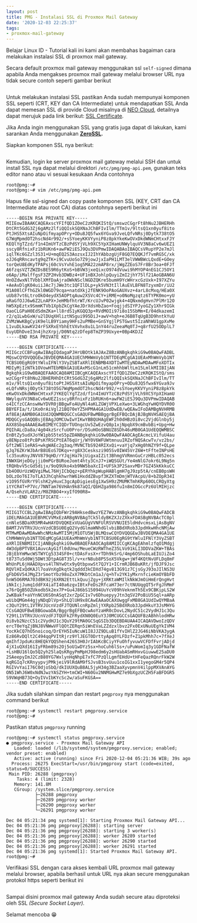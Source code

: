 ```yaml
---
layout: post
title: PMG - Instalasi SSL di Proxmox Mail Gateway
date: '2020-12-03 22:25:37'
tags:
- proxmox-mail-gateway
---
```


Belajar Linux ID - Tutorial kali ini kami akan membahas bagaiman cara melakukan instalasi SSL di proxmox mail gateway.

Secara default proxmox mail gateway menggunakan ssl `self-signed` dimana apabila Anda mengakses proxmox mail gateway melalui browser URL nya tidak secure contoh seperti gambar berikut

<figure class="kg-card kg-image-card"><img src="/content/images/2020/12/1-1.png" class="kg-image" alt srcset="/content/images/size/w600/2020/12/1-1.png 600w, /content/images/size/w1000/2020/12/1-1.png 1000w, /content/images/size/w1600/2020/12/1-1.png 1600w, /content/images/2020/12/1-1.png 1915w" sizes="(min-width: 720px) 720px"></figure>

Untuk melakukan instalasi SSL pastikan Anda sudah mempunyai komponen SSL seperti (CRT, KEY dan CA Intermediate) untuk mendapatkan SSL Anda dapat memesan SSL di provide Cloud misalnya di [NEO Cloud](https://www.biznetgio.com/), detailnya dapat merujuk pada link berikut: [SSL Certificate](https://www.biznetgio.com/pricelist#ssl-certificate).

<!--kg-card-begin: html--><script async src="https://pagead2.googlesyndication.com/pagead/js/adsbygoogle.js"></script><ins class="adsbygoogle" style="display:block; text-align:center;" data-ad-layout="in-article" data-ad-format="fluid" data-ad-client="ca-pub-1515372853161377" data-ad-slot="1986938311"></ins><script>
     (adsbygoogle = window.adsbygoogle || []).push({});
</script><!--kg-card-end: html-->

Jika Anda ingin menggunakan SSL yang gratis juga dapat di lakukan, kami sarankan Anda menggunakan **[ZeroSSL](https://zerossl.com/).**

Siapkan komponen SSL nya berikut:

<figure class="kg-card kg-image-card"><img src="/content/images/2020/12/image-3.png" class="kg-image" alt srcset="/content/images/size/w600/2020/12/image-3.png 600w, /content/images/2020/12/image-3.png 639w"></figure>

Kemudian, login ke server proxmox mail gateway melalui SSH dan untuk install SSL nya dapat melalui direktori `/etc/pmg/pmg-api.pem`, gunakan teks editor nano atau vi sesuai kesukaan Anda contohnya

<!--kg-card-begin: markdown-->

    root@pmg:~#
    root@pmg:~# vim /etc/pmg/pmg-api.pem

<!--kg-card-end: markdown-->

Hapus file ssl-signed dan copy paste komponen SSL (KEY, CRT dan CA Intermediate atau root CA) diatas contohnya seperti berikut ini

<!--kg-card-begin: markdown-->

    -----BEGIN RSA PRIVATE KEY-----
    MIIEowIBAAKCAQEAxscYFIfQD1ZOeC2zKRQKIStQ/smswzCGgrFt8hNu2JBHERHh
    DtCRt5GdG3Zj6gAMz2lfiQQIskSQXNaJChBFIvIlm/TTm1v/9ltsQ1xn0yuf8ito
    PtJHS5XtsAIuNpOifmyapOPry+ODu8JQ5fwx6YGva9JveLQfvNRsj0Dytk738tO5
    G7WqMpmdOT2hscNd4r992/+sSYoeyKKVYyniP8z8pkYkeKwOVxDkdWNmCHtxxFJY
    KEQlYgTZzd/f1n4ImUYTzCBzPdSYjVLh9XC5YpXIHamUNWylquVV3N8aCv6wUEZ1
    sscy8RfnixFz1bRUKn6+awFW2iESJ9Qu3DVPmwIDAQABAoIBAQCsVRupYP2e7mJl
    iqlTKc6GZzl3S31+U+mqEQ2S3AozsxIJ2IhYAbbzgUjF8GQ7EQQKJf7vmRG5C/xk
    oJJ6qRRncavtg9qZTK+i9CvuUoSo7Z9jowJjxIaPH1LMT3elVWWBWcLQxdE+GOey
    torQeU8EdKyTPAPsj60cVsYvhE1og5MA22zmAP8rx/jWgZZEoS7Fr8Br3oa+0FJf
    A6fzqsVZTZWZDsBES9R6ytKoS+bBVW3jxeQixcO974dVuwi9hMYOP4nEG1CJ5OY1
    o6Ap/iMalffgsF3ZP2Hvb3DWBz4+UF1nBXJohlpQuyiZmI2jhY75lf21AoGBAN6U
    HnOZdwxNlTVbblXMfDaAjraOWkNSclNGDZQKre5bumH9YcWHrxcGzUxk+I97XZYu
    +AeAvDlgK04uiiJAc7jJWe3tc1QFIlDLp+yk5VN3tIllAuEVLBFN8TzyxmDr/iU2
    M1A08lCFfhGZkl0WGD79cqa+natdXkj2fENK9OoPAoGAUXvz+4arL8cMxq/HEa0X
    uUb87vt6LtroOkO4eydX5AOPtqAuw2XSVc4CY+iRME+o0NoMgzqtz6TYPK0mo+yU
    aRaGfOJJ6w6Z2LnAPX+JeHMbfhtrWT/KrcUJvP02wjgk4+4QNxmdgHvn7PlMr12O
    hW5XpEztx9SmmKTVb1XpbZkCgYAeJDrXdsHbZao+FoqjjdSIYPJyoGZy1Xhr9IGk
    OaoCLGPaH0EdSdmZKa+ll8rdS1yKGQQ3p+RVdMOIi97i8o15SbMm+E/04dkazemI
    r2/q1LwbGxW/u2lDUqXHliztNSgui995DiJ+awV+hqh+eJ6B8TqUgB3D9hntkYuU
    ZVMzWwKBgCyiK9elLB9Yiamy9HFs2uPMBe+GnSYgjlPSTGwst5IzaNhWU1gpXvMe
    L1vuDLkawKV24rFSXRxEYbhEtVXvhx8u1L1nY44ruZeeaMq0TJ+q8rfU25ODplL7
    EuyUDhDveI3n4jhzXrpj/D0Ntq2zDfep8TmZP39Uxye+0Bp4KDJZ
    -----END RSA PRIVATE KEY-----
    
    -----BEGIN CERTIFICATE-----
    MIIGczCCBFugAwIBAgIQdagaPJHrUBOtk1AJAxZ8BzANBgkqhkiG9w0BAQwFADBL
    MQswCQYDVQQGEwJBVDEQMA4GA1UEChMHWmVyb1NTTDEqMCgGA1UEAxMhWmVyb1NT
    TCBSU0EgRG9tYWluIFNlY3VyZSBTaXRlIENBMB4XDTIwMTEyNDAwMDAwMFoXDTIx
    MDIyMjIzNTk1OVowHTEbMBkGA1UEAxMScG1nLm51cmhhbWltLm15LmlkMIIBIjAN
    BgkqhkiG9w0BAQEFAAOCAQ8AMIIBCgKCAQEAxscYFIfQD1ZOeC2zKRQKIStQ/sms
    wzCGgrFt8hNu2JBHERHhDtCRt5GdG3Zj6gAMz2lfiQQIskSQXNaJChBFIvIlm/TT
    m1v/9ltsQ1xn0yuf8itoPtJHS5XtsAIuNpOifmyapOPry+ODu8JQ5fwx6YGva9Jv
    eLQfvNRsj0Dytk738tO5G7WqMpmdOT2hscNd4r992/+sSYoeyKKVYyniP8z8pkYk
    eKwOVxDkdWNmCHtxxFJYKEQlYgTZzd/f1n4ImUYTzCBzPdSYjVLh9XC5YpXIHamU
    NWylquVV3N8aCv6wUEZ1sscy8RfnixFz1bRUKn6+awFW2iESJ9Qu3DVPmwIDAQAB
    o4ICfzCCAnswHwYDVR0jBBgwFoAUyNl4aKLZGWjVPXLeXwo+3LWGhqYwHQYDVR0O
    BBYEFIa/t/1Ko0rAiVgl21BQ70eYZ5HPMA4GA1UdDwEB/wQEAwIFoDAMBgNVHRMB
    Af8EAjAAMB0GA1UdJQQWMBQGCCsGAQUFBwMBBggrBgEFBQcDAjBJBgNVHSAEQjBA
    MDQGCysGAQQBsjEBAgJOMCUwIwYIKwYBBQUHAgEWF2h0dHBzOi8vc2VjdGlnby5j
    AXX8Sbq4AAAEAwBIMEYCIQDrTUOngcUv5ZwEzvQ8p1xjNpqbX9cmBvbBi+Upg+Hw
    PQIhALcDa8a/4g04kzSrcfuU0Pror/DSuHOoSBNUZ8SDh46uMB0GA1UdEQQWMBSC
    EnBtZy5udXJoYW1pbS5teS5pZDANBgkqhkiG9w0BAQwFAAOCAgEAcmcLVifuU4au
    y8ENpzo8tPcBPsKfRSCPtEAT6qUrj/WY0V6WFUWtmnuuIRZofNQSAcwTv/vz2bs/
    Gft2WEl1eRAS+wkgWAEc2g3aq/MVNCTbS924RIXxQi+vaYjq7xHg0hNZY9f+QLpe
    gJq76ZKrWJbArB8UEoS7DKqv+rg8X3Ceskszi905Sv0IW45VrZ6W+tFfteINPsHE
    lc35xuKnyJNVV879qHD/rYJqjHa7kjUigxaIZit3BhmgVVRmnGuCrzHBLc052ecs
    INWXGHjeDGyjji0mPGrBURoeJomt4hty3CnJ7+iWQSGUt/Ye4mNlG7okr6L9Ng5n
    tRQHbvV5cGd5dijx/9oQ9Uko4xb9NW5baXcII+UFSk3P2SaxvMDr7GZ45kKkkuCC
    Eb4O0UrUzWQVgiMwL76HjICbQqz+pERYhkpWupHABlgmH7gJ9zp5tA/cnEB0psWH
    bOLzOoT6I7oTLA3JhCqhkhwrhW61HxddZBvpf3KZXTmDmjWTVAcpU/8+bZOpR34I
    v1O95fGVRrY9lshK2yHuxC3gcApDigiesEg1XwSH9zZMUMKTmhKRp60OLCRQyXtg
    itYCR4T+P7Vc/7NNTam76VHAn9k87aQI/QbHZga986fuIn8mIOGccPz6UlMIHjzc
    A/QsehzVLAR2z/M8ZRBO4+xyIfO90R8=
    -----END CERTIFICATE-----
    
    -----BEGIN CERTIFICATE-----
    MIIG1TCCBL2gAwIBAgIQbFWr29AHksedBwzYEZ7WvzANBgkqhkiG9w0BAQwFADCB
    iDELMAkGA1UEBhMCVVMxEzARBgNVBAgTCk5ldyBKZXJzZXkxFDASBgNVBAcTC0pl
    cnNleSBDaXR5MR4wHAYDVQQKExVUaGUgVVNFUlRSVVNUIE5ldHdvcmsxLjAsBgNV
    BAMTJVVTRVJUcnVzdCBSU0EgQ2VydGlmaWNhdGlvbiBBdXRob3JpdHkwHhcNMjAw
    MTMwMDAwMDAwWhcNMzAwMTI5MjM1OTU5WjBLMQswCQYDVQQGEwJBVDEQMA4GA1UE
    ChMHWmVyb1NTTDEqMCgGA1UEAxMhWmVyb1NTTCBSU0EgRG9tYWluIFNlY3VyZSBT
    aXRlIENBMIICIjANBgkqhkiG9w0BAQEFAAOCAg8AMIICCgKCAgEAhmlzfqO1Mdgj
    4W3dpBPTVBX1AuvcAyG1fl0dUnw/MeueCWzRWTheZ35LVo91kLI3DDVaZKW+TBAs
    JBjEbYmMwcWSTWYCg5334SF0+ctDAsFxsX+rTDh9kSrG/4mp6OShubLaEIUJiZo4
    t873TuSd0Wj5DWt3DtpAG8T35l/v+xrN8ub8PSSoX5Vkgw+jWf4KQtNvUFLDq8mF
    WhUnPL6jHAADXpvs4lTNYwOtx9yQtbpxwSt7QJY1+ICrmRJB6BuKRt/jfDJF9Jsc
    RQVlHIxQdKAJl7oaVnXgDkqtk2qddd3kCDXd74gv813G91z7CjsGyJ93oJIlNS3U
    gFbD6V54JMgZ3rSmotYbz98oZxX7MKbtCm1aJ/q+hTv2YK1yMxrnfcieKmOYBbFD
    hnW5O6RMA703dBK92j6XRN2EttLkQuujZgy+jXRKtaWMIlkNkWJmOiHmErQngHvt
    iNkIcjJumq1ddFX4iaTI40a6zgvIBtxFeDs2RfcaH73er7ctNUUqgQT5rFgJhMmF
    x76rQgB5OZUkodb5k2ex7P+Gu4J86bS15094UuYcV09hVeknmTh5Ex9CBKipLS2W
    2wKBakf+aVYnNCU6S0nASqt2xrZpGC1v7v6DhuepyyJtn3qSV2PoBiU5Sql+aARp
    wUibQMGm44gjyNDqDlVp+ShLQlUH9x8CAwEAAaOCAXUwggFxMB8GA1UdIwQYMBaA
    c3QuY29tL1VTRVJUcnVzdFJTQUNlcnRpZmljYXRpb25BdXRob3JpdHkuY3JsMHYG
    CCsGAQUFBwEBBGowaDA/BggrBgEFBQcwAoYzaHR0cDovL2NydC51c2VydHJ1c3Qu
    Y29tL1VTRVJUcnVzdFJTQUFkZFRydXN0Q0EuY3J0MCUGCCsGAQUFBzABhhlodHRw
    Oi8vb2NzcC51c2VydHJ1c3QuY29tMA0GCSqGSIb3DQEBDAUAA4ICAQAVDwoIzQDV
    ercT0eYqZjBNJ8VNWwVFlQOtZERqn5iWnEVaLZZdzxlbvz2Fx0ExUNuUEgYkIVM4
    YocKkCQ7hO5noicoq/DrEYH5IuNcuW1I8JJZ9DLuB1fYvIHlZ2JG46iNbVKA3ygA
    Ez86RvDQlt2C494qqPVItRjrz9YlJEGT0DrttyApq0YLFDzf+Z1pkMhh7c+7fXeJ
    qmIhfJpduKc8HEQkYQQShen426S3H0JrIAbKcBCiyYFuOhfyvuwVCFDfFvrjADjd
    4jX1uQXd161IyFRbm89s2Oj5oU1wDYz5sx+hoCuh6lSs+/uPuWomIq3y1GDFNafW
    +LsHBU16lQo5Q2yh25laQsKRgyPmMpHJ98edm6y2sHUabASmRHxvGiuwwE25aDU0
    2SAeepyImJ2CzB80YG7WxlynHqNhpE7xfC7PzQlLgmfEHdU+tHFeQazRQnrFkW2W
    kqRGIq7cKRnyypvjPMkjeiV9lRdAM9fSJvsB3svUuu1coIG1xxI1yegoGM4r5QP4
    RGIVvYaiI76C0djoSbQ/dkIUUXQuB8AL5jyH34g3BZaaXyvpmnV4ilppMXVAnAYG
    ON51WhJ6W0xNdNJwzYASZYH+tmCWI+N60Gv2NNMGHwMZ7e9bXgzUCZH5FaBFDGR5
    S9VWqHB73Q+OyIVvIbKYcSc2w/aSuFKGSA==
    -----END CERTIFICATE-----

<!--kg-card-end: markdown-->

Jika sudah silahkan simpan dan restart `pmgproxy` nya menggunakan command berikut

<!--kg-card-begin: html--><script async src="https://pagead2.googlesyndication.com/pagead/js/adsbygoogle.js"></script><ins class="adsbygoogle" style="display:block; text-align:center;" data-ad-layout="in-article" data-ad-format="fluid" data-ad-client="ca-pub-1515372853161377" data-ad-slot="1986938311"></ins><script>
     (adsbygoogle = window.adsbygoogle || []).push({});
</script><!--kg-card-end: html--><!--kg-card-begin: markdown-->

    root@pmg:~# systemctl restart pmgproxy.service
    root@pmg:~#

<!--kg-card-end: markdown-->

Pastikan status `pmgproxy` running

<!--kg-card-begin: markdown-->

    root@pmg:~# systemctl status pmgproxy.service
    ● pmgproxy.service - Proxmox Mail Gateway API
       Loaded: loaded (/lib/systemd/system/pmgproxy.service; enabled; vendor preset: enabled)
       Active: active (running) since Fri 2020-12-04 05:21:36 WIB; 39s ago
      Process: 26275 ExecStart=/usr/bin/pmgproxy start (code=exited, status=0/SUCCESS)
     Main PID: 26288 (pmgproxy)
        Tasks: 4 (limit: 2328)
       Memory: 141.8M
       CGroup: /system.slice/pmgproxy.service
               ├─26288 pmgproxy
               ├─26289 pmgproxy worker
               ├─26290 pmgproxy worker
               └─26291 pmgproxy worker
    
    Dec 04 05:21:34 pmg systemd[1]: Starting Proxmox Mail Gateway API...
    Dec 04 05:21:36 pmg pmgproxy[26288]: starting server
    Dec 04 05:21:36 pmg pmgproxy[26288]: starting 3 worker(s)
    Dec 04 05:21:36 pmg pmgproxy[26288]: worker 26289 started
    Dec 04 05:21:36 pmg pmgproxy[26288]: worker 26290 started
    Dec 04 05:21:36 pmg pmgproxy[26288]: worker 26291 started
    Dec 04 05:21:36 pmg systemd[1]: Started Proxmox Mail Gateway API.
    root@pmg:~#

<!--kg-card-end: markdown-->

Verifikasi SSL dengan cara akses kembali URL proxmox mail gateway melalui browser, apabila berhasil untuk URL nya akan secure menggunakan protokol https seperti berikut ini

<figure class="kg-card kg-image-card"><img src="/content/images/2020/12/2-1.png" class="kg-image" alt srcset="/content/images/size/w600/2020/12/2-1.png 600w, /content/images/size/w1000/2020/12/2-1.png 1000w, /content/images/size/w1600/2020/12/2-1.png 1600w, /content/images/2020/12/2-1.png 1908w" sizes="(min-width: 720px) 720px"></figure>

Sampai disini proxmox mail gateway Anda sudah secure atau diproteksi oleh SSL _(Secure Socket Layer)._

Selamat mencoba 😁

